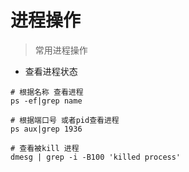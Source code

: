 # 进程操作
> 常用进程操作
- 查看进程状态
```shell script
# 根据名称 查看进程
ps -ef|grep name

# 根据端口号 或者pid查看进程
ps aux|grep 1936

# 查看被kill 进程
dmesg | grep -i -B100 'killed process'

```

